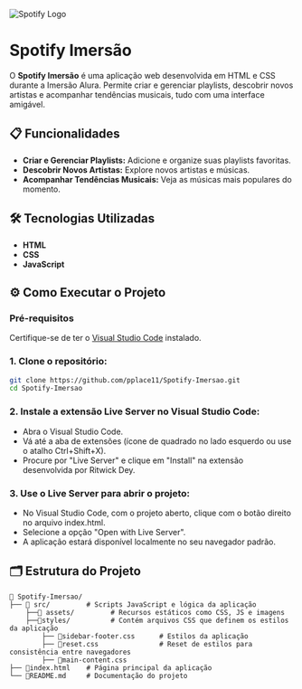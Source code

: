 ![Spotify Logo](https://upload.wikimedia.org/wikipedia/commons/1/19/Spotify_logo_without_text.svg)

# Spotify Imersão

O **Spotify Imersão** é uma aplicação web desenvolvida em HTML e CSS durante a Imersão Alura. Permite criar e gerenciar playlists, descobrir novos artistas e acompanhar tendências musicais, tudo com uma interface amigável.

## 📋 Funcionalidades

- **Criar e Gerenciar Playlists:** Adicione e organize suas playlists favoritas.
- **Descobrir Novos Artistas:** Explore novos artistas e músicas.
- **Acompanhar Tendências Musicais:** Veja as músicas mais populares do momento.

## 🛠️ Tecnologias Utilizadas

- **HTML** 
- **CSS**
- **JavaScript**

## ⚙️ Como Executar o Projeto

### Pré-requisitos

Certifique-se de ter o [Visual Studio Code](https://code.visualstudio.com/) instalado.

### 1. **Clone o repositório:**

```bash
git clone https://github.com/pplace11/Spotify-Imersao.git
cd Spotify-Imersao
```

### 2. **Instale a extensão Live Server no Visual Studio Code:**

- Abra o Visual Studio Code.
- Vá até a aba de extensões (ícone de quadrado no lado esquerdo ou use o atalho Ctrl+Shift+X).
- Procure por "Live Server" e clique em "Install" na extensão desenvolvida por Ritwick Dey.

### 3. **Use o Live Server para abrir o projeto:**

- No Visual Studio Code, com o projeto aberto, clique com o botão direito no arquivo index.html.
- Selecione a opção "Open with Live Server".
- A aplicação estará disponível localmente no seu navegador padrão.

## 🗂️ Estrutura do Projeto

```plaintext
📁 Spotify-Imersao/
├── 📂 src/         # Scripts JavaScript e lógica da aplicação
    ├──📂 assets/         # Recursos estáticos como CSS, JS e imagens
    ├──📂styles/          # Contém arquivos CSS que definem os estilos da aplicação
        ├── 📄sidebar-footer.css      # Estilos da aplicação
        ├── 📄reset.css               # Reset de estilos para consistência entre navegadores
        ├── 📄main-content.css
├── 📄index.html    # Página principal da aplicação
└── 📄README.md     # Documentação do projeto
```
